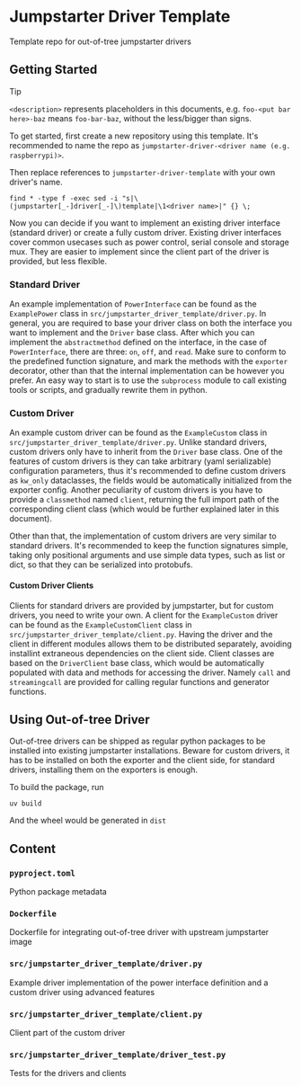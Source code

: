 # Jumpstarter Driver Template
Template repo for out-of-tree jumpstarter drivers

## Getting Started
> [!TIP]
> `<description>` represents placeholders in this documents, e.g. `foo-<put bar here>-baz` means `foo-bar-baz`, without the less/bigger than signs.

To get started, first create a new repository using this template. It's recommended to name the repo as `jumpstarter-driver-<driver name (e.g. raspberrypi)>`.

Then replace references to `jumpstarter-driver-template` with your own driver's name.
```shell
find * -type f -exec sed -i "s|\(jumpstarter[_-]driver[_-]\)template|\1<driver name>|" {} \;
```

Now you can decide if you want to implement an existing driver interface (standard driver) or create a fully custom driver. Existing driver interfaces cover common usecases such as power control, serial console and storage mux. They are easier to implement since the client part of the driver is provided, but less flexible.

### Standard Driver
An example implementation of `PowerInterface` can be found as the `ExamplePower` class in `src/jumpstarter_driver_template/driver.py`. In general, you are required to base your driver class on both the interface you want to implement and the `Driver` base class. After which you can implement the `abstractmethod` defined on the interface, in the case of `PowerInterface`, there are three: `on`, `off`, and `read`. Make sure to conform to the predefined function signature, and mark the methods with the `exporter` decorator, other than that the internal implementation can be however you prefer. An easy way to start is to use the `subprocess` module to call existing tools or scripts, and gradually rewrite them in python.

### Custom Driver
An example custom driver can be found as the `ExampleCustom` class in `src/jumpstarter_driver_template/driver.py`. Unlike standard drivers, custom drivers only have to inherit from the `Driver` base class. One of the features of custom drivers is they can take arbitrary (yaml serializable) configuration parameters, thus it's recommended to define custom drivers as `kw_only` dataclasses, the fields would be automatically initialized from the exporter config. Another peculiarity of custom drivers is you have to provide a `classmethod` named `client`, returning the full import path of the corresponding client class (which would be further explained later in this document).

Other than that, the implementation of custom drivers are very similar to standard drivers. It's recommended to keep the function signatures simple, taking only positional arguments and use simple data types, such as list or dict, so that they can be serialized into protobufs.

#### Custom Driver Clients
Clients for standard drivers are provided by jumpstarter, but for custom drivers, you need to write your own. A client for the `ExampleCustom` driver can be found as the `ExampleCustomClient` class in `src/jumpstarter_driver_template/client.py`. Having the driver and the client in different modules allows them to be distributed separately, avoiding installint extraneous dependencies on the client side. Client classes are based on the `DriverClient` base class, which would be automatically populated with data and methods for accessing the driver. Namely `call` and `streamingcall` are provided for calling regular functions and generator functions.

## Using Out-of-tree Driver
Out-of-tree drivers can be shipped as regular python packages to be installed into existing jumpstarter installations. Beware for custom drivers, it has to be installed on both the exporter and the client side, for standard drivers, installing them on the exporters is enough.

To build the package, run
```shell
uv build
```
And the wheel would be generated in `dist`

## Content
### `pyproject.toml`
Python package metadata

### `Dockerfile`
Dockerfile for integrating out-of-tree driver with upstream jumpstarter image

### `src/jumpstarter_driver_template/driver.py`
Example driver implementation of the power interface definition and a custom driver using advanced features

### `src/jumpstarter_driver_template/client.py`
Client part of the custom driver

### `src/jumpstarter_driver_template/driver_test.py`
Tests for the drivers and clients
